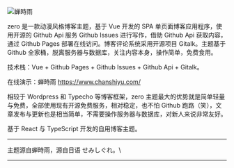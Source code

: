 ![蝉時雨](https://github.com/o0v0/blog-zero/blob/master/Snipaste_2023-12-29_14-17-22.png?raw=true)

zero 是一款动漫风格博客主题，基于 Vue 开发的 SPA 单页面博客应用程序，使用开源的 Github Api 服务  Github Issues 进行写作，借助 Github Api 获取内容，通过 Github Pages 部署在线访问。博客评论系统采用开源项目 Gitalk。主题基于 Github 全家桶，脱离服务器与数据库，关注内容本身，操作简单，免费食用。

技术栈：Vue + Github Pages + Github Issues + Github Api + Gitalk。

在线演示：蝉時雨  https://www.chanshiyu.com/

相较于 Wordpress 和 Typecho 等博客框架，zero 主题最大的优势就是简单轻量与免费，全部使用现有开源免费服务，相对稳定，也不怕 Github 跑路（笑），文章发布与更新也是相当简单，不需要操作服务器与数据库，对新人来说非常友好。

基于 React 与 TypeScript 开发的自用博客主题。

--- 
主题源自蝉時雨，源自日语 せみしぐれ。\

---


